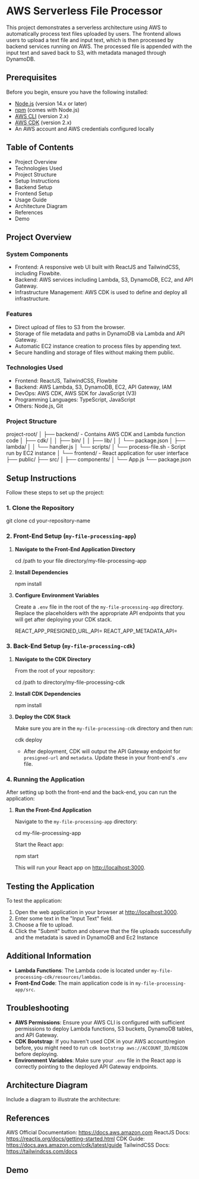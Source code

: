 # AWS Serverless File Processor

This project demonstrates a serverless architecture using AWS to automatically process text files uploaded by users. The frontend allows users to upload a text file and input text, which is then processed by backend services running on AWS. The processed file is appended with the input text and saved back to S3, with metadata managed through DynamoDB.

## Prerequisites

Before you begin, ensure you have the following installed:

- [Node.js](https://nodejs.org/en/) (version 14.x or later)
- [npm](https://npmjs.com/) (comes with Node.js)
- [AWS CLI](https://aws.amazon.com/cli/) (version 2.x)
- [AWS CDK](https://docs.aws.amazon.com/cdk/latest/guide/getting_started.html) (version 2.x)
- An AWS account and AWS credentials configured locally

## Table of Contents
- Project Overview
- Technologies Used
- Project Structure
- Setup Instructions
- Backend Setup
- Frontend Setup
- Usage Guide
- Architecture Diagram
- References
- Demo

## Project Overview

### System Components

- Frontend: A responsive web UI built with ReactJS and TailwindCSS, including Flowbite.
- Backend: AWS services including Lambda, S3, DynamoDB, EC2, and API Gateway.
- Infrastructure Management: AWS CDK is used to define and deploy all infrastructure.

### Features
- Direct upload of files to S3 from the browser.
- Storage of file metadata and paths in DynamoDB via Lambda and API Gateway.
- Automatic EC2 instance creation to process files by appending text.
- Secure handling and storage of files without making them public.

### Technologies Used
- Frontend: ReactJS, TailwindCSS, Flowbite
- Backend: AWS Lambda, S3, DynamoDB, EC2, API Gateway, IAM
- DevOps: AWS CDK, AWS SDK for JavaScript (V3)
- Programming Languages: TypeScript, JavaScript
- Others: Node.js, Git

### Project Structure

project-root/
│
├── backend/ - Contains AWS CDK and Lambda function code
│   ├── cdk/
│   │   ├── bin/
│   │   ├── lib/
│   │   └── package.json
│   ├── lambda/
│   │   └── handler.js
│   └── scripts/
│       └── process-file.sh - Script run by EC2 instance
│
└── frontend/ - React application for user interface
    ├── public/
    ├── src/
    │   ├── components/
    │   └── App.js
    └── package.json

## Setup Instructions

Follow these steps to set up the project:

### 1. Clone the Repository

git clone <your-repository-url>
cd your-repository-name

### 2. Front-End Setup (`my-file-processing-app`)

1. **Navigate to the Front-End Application Directory**

   cd /path to your file directory/my-file-processing-app

2. **Install Dependencies**

   npm install

3. **Configure Environment Variables**

   Create a `.env` file in the root of the `my-file-processing-app` directory. Replace the placeholders with the appropriate API endpoints that you will get after deploying your CDK stack.

   REACT_APP_PRESIGNED_URL_API=<Your API Gateway endpoint for presigned URL>
   REACT_APP_METADATA_API=<Your API Gateway endpoint for inserting metadata in DynamoDB>

### 3. Back-End Setup (`my-file-processing-cdk`)

1. **Navigate to the CDK Directory**

   From the root of your repository:

   cd /path to directory/my-file-processing-cdk

2. **Install CDK Dependencies**

   npm install

3. **Deploy the CDK Stack**

   Make sure you are in the `my-file-processing-cdk` directory and then run:

   cdk deploy

   - After deployment, CDK will output the API Gateway endpoint for `presigned-url` and `metadata`. Update these in your front-end's `.env` file.

### 4. Running the Application

After setting up both the front-end and the back-end, you can run the application:

1. **Run the Front-End Application**

   Navigate to the `my-file-processing-app` directory:

   cd my-file-processing-app

   Start the React app:

   npm start

   This will run your React app on [http://localhost:3000](http://localhost:3000).

## Testing the Application

To test the application:

1. Open the web application in your browser at [http://localhost:3000](http://localhost:3000).
2. Enter some text in the "Input Text" field.
3. Choose a file to upload.
4. Click the "Submit" button and observe that the file uploads successfully and the metadata is saved in DynamoDB and Ec2 Instance 

## Additional Information

- **Lambda Functions**: The Lambda code is located under `my-file-processing-cdk/resources/lambdas`.
- **Front-End Code**: The main application code is in `my-file-processing-app/src`.

## Troubleshooting

- **AWS Permissions**: Ensure your AWS CLI is configured with sufficient permissions to deploy Lambda functions, S3 buckets, DynamoDB tables, and API Gateway.
- **CDK Bootstrap**: If you haven't used CDK in your AWS account/region before, you might need to run `cdk bootstrap aws://ACCOUNT_ID/REGION` before deploying.
- **Environment Variables**: Make sure your `.env` file in the React app is correctly pointing to the deployed API Gateway endpoints.

## Architecture Diagram
Include a diagram to illustrate the architecture:


## References
AWS Official Documentation: https://docs.aws.amazon.com
ReactJS Docs: https://reactjs.org/docs/getting-started.html
CDK Guide: https://docs.aws.amazon.com/cdk/latest/guide
TailwindCSS Docs: https://tailwindcss.com/docs

## Demo
